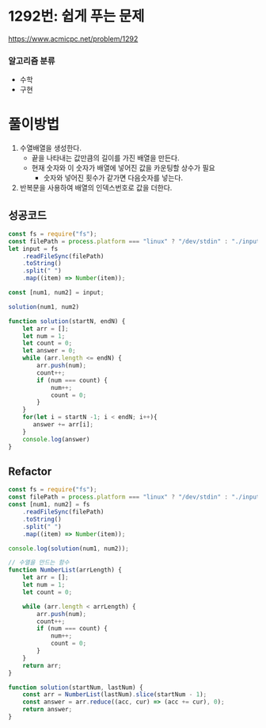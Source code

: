 # 1292번: 쉽게 푸는 문제
https://www.acmicpc.net/problem/1292

### 알고리즘 분류 
- 수학
- 구현

# 풀이방법
1. 수열배열을 생성한다.
    - 끝을 나타내는 값만큼의 길이를 가진 배열을 만든다.
    - 현재 숫자와 이 숫자가 배열에 넣어진 값을 카운팅할 상수가 필요
        - 숫자와 넣어진 횟수가 같가면 다음숫자를 넣는다.
2. 반복문을 사용하여 배열의 인덱스번호로 값을 더한다.

## 성공코드
```javascript
const fs = require("fs");
const filePath = process.platform === "linux" ? "/dev/stdin" : "./input.txt";
let input = fs
    .readFileSync(filePath)
    .toString()
    .split(" ")
    .map((item) => Number(item));

const [num1, num2] = input;

solution(num1, num2)

function solution(startN, endN) {
    let arr = [];
    let num = 1;
    let count = 0;
    let answer = 0;
    while (arr.length <= endN) {
        arr.push(num);
        count++;
        if (num === count) {
            num++;
            count = 0;
        }
    }
    for(let i = startN -1; i < endN; i++){
       answer += arr[i];
    }
    console.log(answer)
}
```

## Refactor
```javascript
const fs = require("fs");
const filePath = process.platform === "linux" ? "/dev/stdin" : "./input.txt";
const [num1, num2] = fs
    .readFileSync(filePath)
    .toString()
    .split(" ")
    .map((item) => Number(item));

console.log(solution(num1, num2));

// 수열을 만드는 함수
function NumberList(arrLength) {
    let arr = [];
    let num = 1;
    let count = 0;

    while (arr.length < arrLength) {
        arr.push(num);
        count++;
        if (num === count) {
            num++;
            count = 0;
        }
    }
    return arr;
}

function solution(startNum, lastNum) {
    const arr = NumberList(lastNum).slice(startNum - 1);
    const answer = arr.reduce((acc, cur) => (acc += cur), 0);
    return answer;
}

```